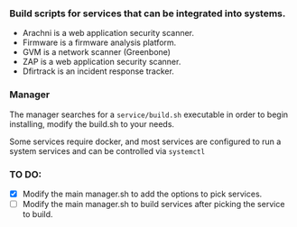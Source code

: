 ### Build scripts for services that can be integrated into systems.

* Arachni is a web application security scanner.
* Firmware is a firmware analysis platform.
* GVM is a network scanner (Greenbone)
* ZAP is a web application security scanner.
* Dfirtrack is an incident response tracker.

### Manager

The manager searches for a `service/build.sh` executable in order to begin installing, modify the build.sh to your needs. 

Some services require docker, and most services are configured to run a system services and can be controlled via `systemctl`

### TO DO:
- [x] Modify the main manager.sh to add the options to pick services.
- [ ] Modify the main manager.sh to build services after picking the service to build.

